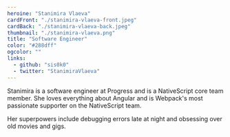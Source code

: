 ```yaml
---
heroine: "Stanimira Vlaeva"
cardFront: "./stanimira-vlaeva-front.jpeg"
cardBack: "./stanimira-vlaeva-back.jpeg"
thumbnail: "./stanimira-vlaeva.png"
title: "Software Engineer"
color: "#288dff"
ogcolor: ""
links:
  - github: "sis0k0"
  - twitter: "StanimiraVlaeva"
---
```


Stanimira is a software engineer at Progress and is a NativeScript core team member. She loves everything about Angular and is Webpack's most passionate supporter on the NativeScript team.

Her superpowers include debugging errors late at night and obsessing over old movies and gigs.
